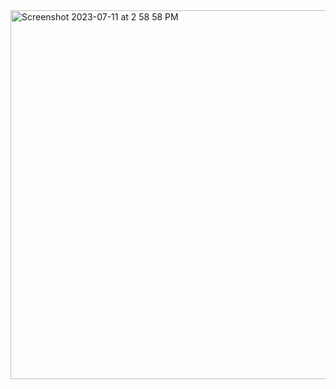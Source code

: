 <img width="590" alt="Screenshot 2023-07-11 at 2 58 58 PM" src="https://github.com/brahma-keerthi/Web-Technology-Laboratory/assets/95900008/034e4e14-83bb-4947-8d7f-07316f89bcf9">
